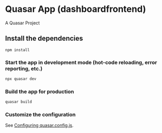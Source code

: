 # Quasar App (dashboardfrontend)

A Quasar Project

## Install the dependencies
```
npm install
```

### Start the app in development mode (hot-code reloading, error reporting, etc.)
```bash
npx quasar dev
```


### Build the app for production
```bash
quasar build
```

### Customize the configuration
See [Configuring quasar.config.js](https://v2.quasar.dev/quasar-cli-vite/quasar-config-js).
